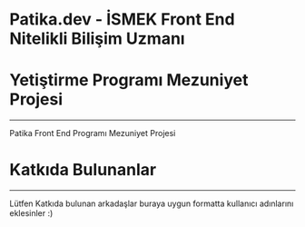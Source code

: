 # Patika.dev - İSMEK Front End Nitelikli Bilişim Uzmanı 
# Yetiştirme Programı Mezuniyet Projesi
---
Patika Front End Programı Mezuniyet Projesi



# Katkıda Bulunanlar
---
Lütfen Katkıda bulunan arkadaşlar buraya uygun formatta kullanıcı adınlarını eklesinler :)
